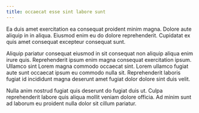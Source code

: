 ```yaml
---
title: occaecat esse sint labore sunt
---
```


Ea duis amet exercitation ea consequat proident minim magna. Dolore aute aliquip in in aliqua. Eiusmod enim eu do dolore reprehenderit. Cupidatat ex quis amet consequat excepteur consequat sunt.

Aliquip pariatur consequat eiusmod in sit consequat non aliquip aliqua enim irure quis. Reprehenderit ipsum enim magna consequat exercitation ipsum. Ullamco sint Lorem magna commodo occaecat sint. Lorem ullamco fugiat aute sunt occaecat ipsum eu commodo nulla sit. Reprehenderit laboris fugiat id incididunt magna deserunt amet fugiat dolor dolore sint duis velit.

Nulla anim nostrud fugiat quis deserunt do fugiat duis ut. Culpa reprehenderit labore quis aliqua mollit veniam dolore officia. Ad minim sunt ad laborum eu proident nulla dolor sit cillum pariatur.